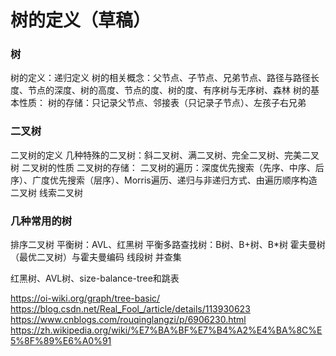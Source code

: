 # 树的定义（草稿）


### 树
树的定义：递归定义
树的相关概念：父节点、子节点、兄弟节点、路径与路径长度、节点的深度、树的高度、节点的度、树的度、有序树与无序树、森林
树的基本性质：
树的存储：只记录父节点、邻接表（只记录子节点）、左孩子右兄弟
### 二叉树
二叉树的定义
几种特殊的二叉树：斜二叉树、满二叉树、完全二叉树、完美二叉树
二叉树的性质
二叉树的存储：
二叉树的遍历：深度优先搜索（先序、中序、后序）、广度优先搜索（层序）、Morris遍历、递归与非递归方式、由遍历顺序构造二叉树
线索二叉树

### 几种常用的树
排序二叉树
平衡树：AVL、红黑树
平衡多路查找树：B树、B+树、B\*树
霍夫曼树（最优二叉树）与霍夫曼编码
线段树
并查集

红黑树、AVL树、size-balance-tree和跳表

https://oi-wiki.org/graph/tree-basic/
https://blog.csdn.net/Real_Fool_/article/details/113930623
https://www.cnblogs.com/rouqinglangzi/p/6906230.html
https://zh.wikipedia.org/wiki/%E7%BA%BF%E7%B4%A2%E4%BA%8C%E5%8F%89%E6%A0%91

